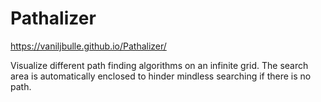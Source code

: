 # Pathalizer

https://vaniljbulle.github.io/Pathalizer/

Visualize different path finding algorithms on an infinite grid.
The search area is automatically enclosed to hinder mindless searching if there is no path.
